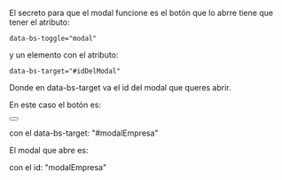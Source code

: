 El secreto para que el modal funcione es el botón que lo abrre tiene que tener  el atributo: 

    data-bs-toggle="modal"

y un elemento con el atributo:

    data-bs-target="#idDelModal"

Donde en data-bs-target va el id del modal que queres abrir.

En este caso el botón es:

<button class="btn btn-outline-primary px-4" data-bs-toggle="modal" data-bs-target="#modalEmpresa"></button>

con el data-bs-target: "#modalEmpresa"

El modal que abre es:

<div class="modal fade modal-empresa" id="modalEmpresa" tabindex="-1">

con el id: "modalEmpresa"